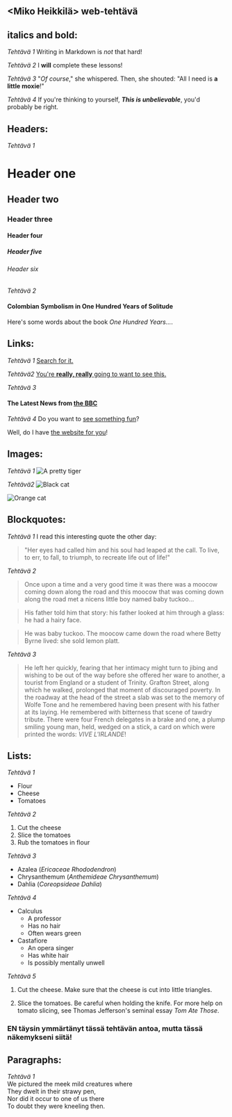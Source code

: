 ## <Miko Heikkilä> web-tehtävä

## **italics and bold:**
_Tehtävä 1_
Writing in Markdown is _not_ that hard!

_Tehtävä 2_
I **will** complete these lessons!

_Tehtävä 3_
"_Of course_," she whispered. Then, she shouted: "All I need is **a little moxie**!"

_Tehtävä 4_
If you're thinking to yourself, **_This is unbelievable_**, you'd probably be right.

## **Headers:**

_Tehtävä 1_
# Header one
## Header two
### Header three
#### Header four
##### Header five
###### Header six

_Tehtävä 2_
#### Colombian Symbolism in One Hundred Years of Solitude

Here's some words about the book _One Hundred Years..._.

## **Links:**

_Tehtävä 1_
[Search for it.](www.google.com)

_Tehtävä2_
[You're **really, really** going to want to see this.](www.dailykitten.com)

_Tehtävä 3_
#### The Latest News from [the BBC](www.bbc.com/news)

_Tehtävä 4_
Do you want to [see something fun][a fun place]?

Well, do I have [the website for you][another fun place]!

[a fun place]: http://www.zombo.com
[another fun place]: http://www.stumbleupon.com

## **Images:**

_Tehtävä 1_
![A pretty tiger](https://upload.wikimedia.org/wikipedia/commons/5/56/Tiger.50.jpg)

_Tehtävä2_
![Black cat][Black]

![Orange cat][Orange]

[Black]: https://upload.wikimedia.org/wikipedia/commons/a/a3/81_INF_DIV_SSI.jpg
[Orange]: http://icons.iconarchive.com/icons/google/noto-emoji-animals-nature/256/22221-cat-icon.png

## **Blockquotes:**

_Tehtävä 1_
I read this interesting quote the other day:

>"Her eyes had called him and his soul had leaped at the call. To live, to err, to fall, to triumph, to recreate life out of life!"

_Tehtävä 2_
>Once upon a time and a very good time it was there was a moocow coming down along the road and this moocow that was coming down along the road met a nicens little boy named baby tuckoo...

>His father told him that story: his father looked at him through a glass: he had a hairy face.

>He was baby tuckoo. The moocow came down the road where Betty Byrne lived: she sold lemon platt.

_Tehtävä 3_
>He left her quickly, fearing that her intimacy might turn to jibing and wishing to be out of the way before she offered her ware to another, a tourist from England or a student of Trinity. Grafton Street, along which he walked, prolonged that moment of discouraged poverty. In the roadway at the head of the street a slab was set to the memory of Wolfe Tone and he remembered having been present with his father at its laying. He remembered with bitterness that scene of tawdry tribute. There were four French delegates in a brake and one, a plump smiling young man, held, wedged on a stick, a card on which were printed the words: _VIVE L'IRLANDE_!

## **Lists:**
_Tehtävä 1_ 
* Flour
* Cheese
* Tomatoes

_Tehtävä 2_
1. Cut the cheese
2. Slice the tomatoes
3. Rub the tomatoes in flour

_Tehtävä 3_
* Azalea (_Ericaceae Rhododendron_)
* Chrysanthemum (_Anthemideae Chrysanthemum_)
* Dahlia (_Coreopsideae Dahlia_)

_Tehtävä 4_
* Calculus
  * A professor
  * Has no hair
  * Often wears green
* Castafiore
  * An opera singer
  * Has white hair
   * Is possibly mentally unwell

_Tehtävä 5_
1. Cut the cheese.
  Make sure that the cheese is cut into little triangles.

2. Slice the tomatoes.
  Be careful when holding the knife.
  For more help on tomato slicing, see Thomas Jefferson's      seminal essay _Tom Ate Those_.

 ### **EN täysin ymmärtänyt tässä tehtävän antoa, mutta tässä näkemykseni siitä!**

 ## **Paragraphs:**

_Tehtävä 1_  
We pictured the meek mild creatures where   
They dwelt in their strawy pen,    
Nor did it occur to one of us there   
To doubt they were kneeling then.    